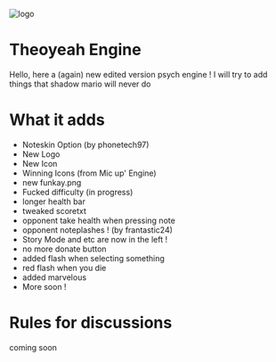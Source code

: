 ![logo](https://user-images.githubusercontent.com/97792861/163674309-b7e87da5-efd4-4dd3-9531-70f3bd550306.png)



# Theoyeah Engine

Hello, here a (again) new edited version psych engine !
I will try to add things that shadow mario will never do



# What it adds 

- Noteskin Option (by phonetech97)
- New Logo
- New Icon
- Winning Icons (from Mic up' Engine)
- new funkay.png
- Fucked difficulty (in progress)
- longer health bar
- tweaked scoretxt 
- opponent take health when pressing note
- opponent noteplashes ! (by frantastic24)
- Story Mode and etc are now in the left !
- no more donate button
- added flash when selecting something
- red flash when you die
- added marvelous
- More soon !


# Rules for discussions

coming soon
